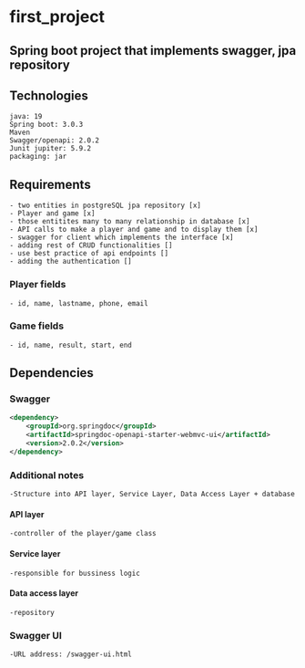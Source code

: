 # first_project


## Spring boot project that implements swagger, jpa repository

## Technologies

```
java: 19
Spring boot: 3.0.3
Maven
Swagger/openapi: 2.0.2
Junit jupiter: 5.9.2
packaging: jar
```
## Requirements 
	- two entities in postgreSQL jpa repository	[x]				
	- Player and game [x]											
	- those entitites many to many relationship in database [x]		
	- API calls to make a player and game and to display them [x]	
	- swagger for client which implements the interface [x]
	- adding rest of CRUD functionalities []
	- use best practice of api endpoints []
	- adding the authentication []

### Player fields
	- id, name, lastname, phone, email

### Game fields
	- id, name, result, start, end


## Dependencies

### Swagger

```XML
<dependency>
	<groupId>org.springdoc</groupId>
	<artifactId>springdoc-openapi-starter-webmvc-ui</artifactId>
	<version>2.0.2</version>
</dependency>
```


### Additional notes
	-Structure into API layer, Service Layer, Data Access Layer + database

#### API layer
	-controller of the player/game class 


#### Service layer
	-responsible for bussiness logic

#### Data access layer
	-repository



### Swagger UI
	-URL address: /swagger-ui.html
